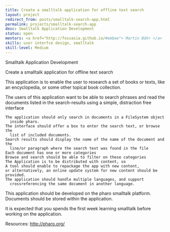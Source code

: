 ```yaml
---
title: Create a smalltalk application for offline text search
layout: project
redirect_from: posts/smalltalk-search-app.html
permalink: projects/smalltalk-search-app
desc: Smalltalk Application Development
status: open
mentors: <a href="http://fossasia.github.io/#embee"> Martin Bähr </a>
skills: user interfce design, smalltalk
skill-level: Medium
---
```

Smalltalk Application Development


Create a smalltalk application for offline text search


This application is to enable the user to research a set of books or texts,
like an encyclopedia, or some other topical book collection.

The users of this application want to be able to search phrases and read the
documents listed in the search-results using a simple, distraction free
interface

    The application should only search in documents in a FileSystem object
      inside pharo.
    The interface should offer a box to enter the search text, or browse the
      list of included documents.
    Search results should display the name of the name of the document and the
      line/or paragraph where the search text was found in the file
    Each document has one or more categories
    Browse and search should be able to filter on these categories
    The Application is to be distributed with content, so
    A tool should enable to repackage the app with new content,
    or alternatively, an online update system for new content should be provided.
    The application should handle multiple languages, and support
      crossreferencing the same document in another language.

This application should be developed on the pharo smalltalk platform. Documents
should be stored within the application.

It is expected that you spends the first week learning smalltalk before working
on the application.

Resources: http://pharo.org/

